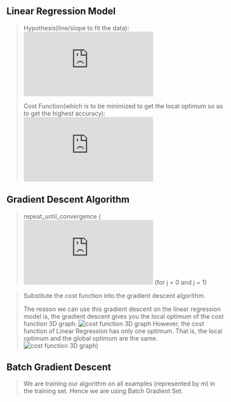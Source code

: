 ## Linear Regression Model
> Hypothesis(line/slope to fit the data): ![hypothesis function](https://latex.codecogs.com/gif.latex?h_%7B%5Ctheta%7D%28x%29%20%3D%20%5Ctheta_%7B0%7D%20&plus;%20%5Ctheta_%7B1%7Dx)
>
> Cost Function(which is to be minimized to get the local optimum so as to get the highest accuracy): ![cost function for Linear Regression](https://latex.codecogs.com/gif.latex?J%28%5Ctheta_%7B0%7D%2C%20%5Ctheta_%7B1%7D%29%20%3D%20%5Cfrac%7B1%7D%7B2m%7D%5Csum_%7Bi%3D1%7D%5E%7Bm%7D%28h_%7B%5Ctheta%7D%28x%5E%7B%28i%29%7D-y%5E%7B%28i%29%7D%29%29%5E%7B2%7D)

## Gradient Descent Algorithm

>repeat_until_convergence {
    ![gradient descent algorithm](https://latex.codecogs.com/gif.latex?%5Ctheta_%7Bj%7D%20%3A%3D%20%5Ctheta_%7Bj%7D%20-%20%5Calpha%5Cfrac%7B%5Cpartial%7D%7B%5Cpartial%5Ctheta_%7Bj%7D%7DJ%28%5Ctheta_%7B0%7D%2C%20%5Ctheta_%7B1%7D%29) (for j = 0 and j = 1)

> Substitute the cost function into the gradient descent algorithm.
>
> The reason we can use this gradient descent on the linear regression model is, the gradient descent gives you the local optimum of the cost function 3D graph. ![cost function 3D graph](https://miro.medium.com/max/1406/1*t4aYsxpCqz2eymJ4zkUS9Q.png) However, the cost function of Linear Regression has only one optimum. That is, the local optimum and the global optimum are the same. ![cost function 3D graph](https://miro.medium.com/max/1460/1*JNOVaxLlNZk-4KyEKQsrQA.png))

## Batch Gradient Descent

> We are training our algorithm on all examples (represented by m) in the training set. Hence we are using Batch Gradient Set.